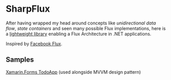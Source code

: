 # SharpFlux

After having wrapped my head around concepts like _unidirectional data flow_, _state containers_ and seen many possible Flux implementations, here is a [lightweight library](https://github.com/samih7/SharpFlux/tree/master/SharpFlux/SharpFlux) enabling a Flux Architecture in .NET applications. 

Inspired by [Facebook Flux](https://github.com/facebook/flux/).

## Samples
[Xamarin.Forms TodoApp](https://github.com/samih7/SharpFlux/tree/master/SharpFlux/TodoApp) (used alongside MVVM design pattern)
